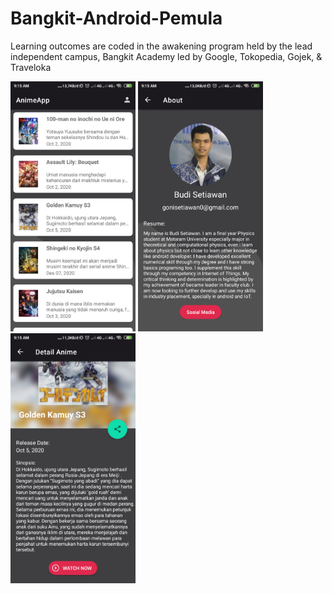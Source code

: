 # Bangkit-Android-Pemula
Learning outcomes are coded in the awakening program held by the lead independent campus, Bangkit Academy led by Google, Tokopedia, Gojek, &amp; Traveloka

<img src="https://github.com/setiawanboedy/Bangkit-Android-Pemula/blob/master/Screenshot_2021-03-11-09-15-17-158_com.tafakkur.animeapp.png" width="200" height="400" />
<img src="https://github.com/setiawanboedy/Bangkit-Android-Pemula/blob/master/Screenshot_2021-03-11-09-15-29-276_com.tafakkur.animeapp.png" width="200" height="400" />
<img src="https://github.com/setiawanboedy/Bangkit-Android-Pemula/blob/master/Screenshot_2021-03-11-09-15-46-488_com.tafakkur.animeapp.png" width="200" height="400" />
